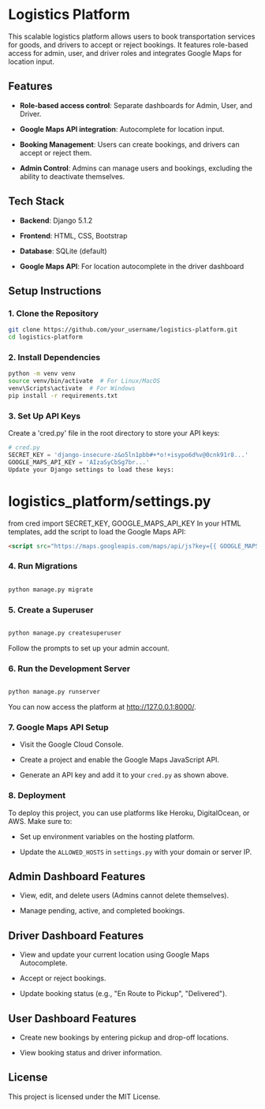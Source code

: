 # Logistics Platform

This scalable logistics platform allows users to book transportation services for goods, and drivers to accept or reject bookings. It features role-based access for admin, user, and driver roles and integrates Google Maps for location input.

## Features

- **Role-based access control**: Separate dashboards for Admin, User, and Driver.

- **Google Maps API integration**: Autocomplete for location input.

- **Booking Management**: Users can create bookings, and drivers can accept or reject them.

- **Admin Control**: Admins can manage users and bookings, excluding the ability to deactivate themselves.

## Tech Stack

- **Backend**: Django 5.1.2

- **Frontend**: HTML, CSS, Bootstrap

- **Database**: SQLite (default)

- **Google Maps API**: For location autocomplete in the driver dashboard

## Setup Instructions

### 1. **Clone the Repository**
```bash
git clone https://github.com/your_username/logistics-platform.git
cd logistics-platform
```

### 2. **Install Dependencies**
```bash
python -m venv venv
source venv/bin/activate  # For Linux/MacOS
venv\Scripts\activate  # For Windows
pip install -r requirements.txt
```
### 3. **Set Up API Keys**

Create a 'cred.py' file in the root directory to store your API keys:
```python       
# cred.py
SECRET_KEY = 'django-insecure-z&o5ln1pbb#+*o!+isypo6d%v@0cnk91r8...'
GOOGLE_MAPS_API_KEY = 'AIzaSyCbSg7br...'
Update your Django settings to load these keys:
```      

# logistics_platform/settings.py

from cred import SECRET_KEY, GOOGLE_MAPS_API_KEY
In your HTML templates, add the script to load the Google Maps API:

```html
<script src="https://maps.googleapis.com/maps/api/js?key={{ GOOGLE_MAPS_API_KEY }}&libraries=places"></script>
```

### 4. **Run Migrations**

```bash

python manage.py migrate

```

### 5. **Create a Superuser**

```bash

python manage.py createsuperuser

```

Follow the prompts to set up your admin account.

### 6. **Run the Development Server**

```bash

python manage.py runserver

```

You can now access the platform at http://127.0.0.1:8000/.

### 7. **Google Maps API Setup**

- Visit the Google Cloud Console.

- Create a project and enable the Google Maps JavaScript API.

- Generate an API key and add it to your `cred.py` as shown above.

### 8. **Deployment**

To deploy this project, you can use platforms like Heroku, DigitalOcean, or AWS. Make sure to:

- Set up environment variables on the hosting platform.

- Update the `ALLOWED_HOSTS` in `settings.py` with your domain or server IP.

## Admin Dashboard Features

- View, edit, and delete users (Admins cannot delete themselves).

- Manage pending, active, and completed bookings.

## Driver Dashboard Features

- View and update your current location using Google Maps Autocomplete.

- Accept or reject bookings.

- Update booking status (e.g., "En Route to Pickup", "Delivered").

## User Dashboard Features

- Create new bookings by entering pickup and drop-off locations.

- View booking status and driver information.

## License

This project is licensed under the MIT License.

